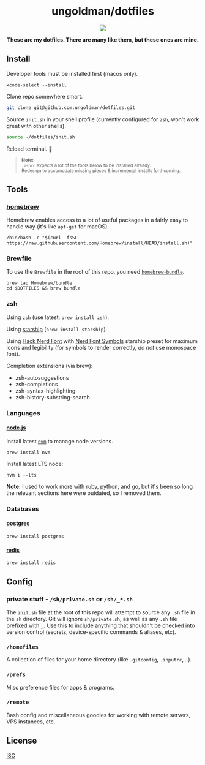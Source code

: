 <div align='center'>

# ungoldman/dotfiles

![](https://49.media.tumblr.com/8037b4adc4528f816a87eab93bbb1805/tumblr_np8i3bXp5g1qzdg48o1_500.gif)

**These are my dotfiles. There are many like them, but these ones are mine.**

</div>

## Install

Developer tools must be installed first (macos only).

```
xcode-select --install
```

Clone repo somewhere smart.

```sh
git clone git@github.com:ungoldman/dotfiles.git
```

Source `init.sh` in your shell profile (currently configured for `zsh`, won't work great with other shells).

```sh
source ~/dotfiles/init.sh
```

Reload terminal. 🚀

> <small>**Note:**<br>
> `.zshrc` expects a lot of the tools below to be installed already.<br>
> Redesign to accomodate missing pieces & incremental installs forthcoming.</small>

## Tools

### [homebrew](http://brew.sh)

Homebrew enables access to a lot of useful packages in a fairly easy to handle way (it's like `apt-get` for macOS).

```
/bin/bash -c "$(curl -fsSL https://raw.githubusercontent.com/Homebrew/install/HEAD/install.sh)"
```

### Brewfile

To use the `Brewfile` in the root of this repo, you need [`homebrew-bundle`](https://github.com/Homebrew/homebrew-bundle).

```
brew tap Homebrew/bundle
cd $DOTFILES && brew bundle
```

### zsh

Using `zsh` (use latest: `brew install zsh`).

Using [starship](https://starship.rs/) (`brew install starship`).

Using [Hack Nerd Font](https://www.nerdfonts.com/font-downloads) with [Nerd Font Symbols](https://starship.rs/presets/#nerd-font-symbols) starship preset for maximum icons and legibility (for symbols to render correctly, _do not_ use monospace font).

Completion extensions (via brew):

- zsh-autosuggestions
- zsh-completions
- zsh-syntax-highlighting
- zsh-history-substring-search

### Languages

#### [node.js](http://nodejs.org)

Install latest [`nvm`](https://github.com/creationix/nvm) to manage node versions.

```
brew install nvm
```

Install latest LTS node:

```
nvm i --lts
```

**Note:** I used to work more with ruby, python, and go, but it's been so long the relevant sections here were outdated, so I removed them.

### Databases

#### [postgres](http://www.postgresql.org/)

```
brew install postgres
```

#### [redis](http://redis.io/)

```
brew install redis
```

## Config

### private stuff - `/sh/private.sh` or `/sh/_*.sh`

The `init.sh` file at the root of this repo will attempt to source any `.sh` file in the `sh` directory. Git will ignore `sh/private.sh`, as well as any `.sh` file prefixed with `_`. Use this to include anything that shouldn't be checked into version control (secrets, device-specific commands & aliases, etc).

### `/homefiles`

A collection of files for your home directory (like `.gitconfig`, `.inputrc`, ..).

### `/prefs`

Misc preference files for apps & programs.

### `/remote`

Bash config and miscellaneous goodies for working with remote servers, VPS instances, etc.

## License

[ISC](LICENSE.md)
